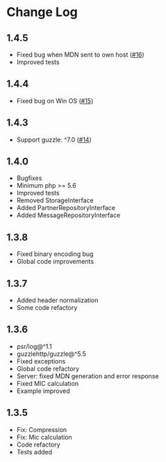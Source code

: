 # Change Log

## 1.4.5
* Fixed bug when MDN sent to own host ([#16](https://github.com/tiamo/phpas2/pull/16))
* Improved tests

## 1.4.4

* Fixed bug on Win OS ([#15](https://github.com/tiamo/phpas2/issues/15))

## 1.4.3

* Support guzzle: ^7.0 ([#14](https://github.com/tiamo/phpas2/issues/14))

## 1.4.0

* Bugfixes
* Minimum php >= 5.6
* Improved tests
* Removed StorageInterface
* Added PartnerRepositoryInterface
* Added MessageRepositoryInterface

## 1.3.8

* Fixed binary encoding bug
* Global code improvements

## 1.3.7

* Added header normalization
* Some code refactory

## 1.3.6

* psr/log@^1.1
* guzzlehttp/guzzle@^5.5
* Fixed exceptions
* Global code refactory
* Server: fixed MDN generation and error response
* Fixed MIC calculation
* Example improved

## 1.3.5

* Fix: Compression
* Fix: Mic calculation
* Code refactory
* Tests added
